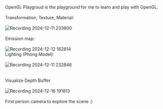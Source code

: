 OpenGL Playgroud is the playground for me to learn and play with OpenGL. \
\
Transformation, Texture, Material:\
\
![Recording 2024-12-11 233600](https://github.com/user-attachments/assets/8453d257-30d4-4c4e-b57d-bcea12a4d7f0)
\
\
Emission map:\
\
![Recording 2024-12-12 162814](https://github.com/user-attachments/assets/9a8c84ed-6596-408c-b53c-e6496a0dc02e)
\
Lighting (Phong Model): \
\
![Recording 2024-12-11 232846](https://github.com/user-attachments/assets/dcc53d3a-503a-4de6-a3f5-d9fc626145f2)
\
\
\
Visualize Depth Buffer\
\
![Recording 2024-12-16 191813](https://github.com/user-attachments/assets/6d4b4ee1-ebd8-4c75-a848-bb07268ee0e9)
\
\
First person camera to explore the scene :)
